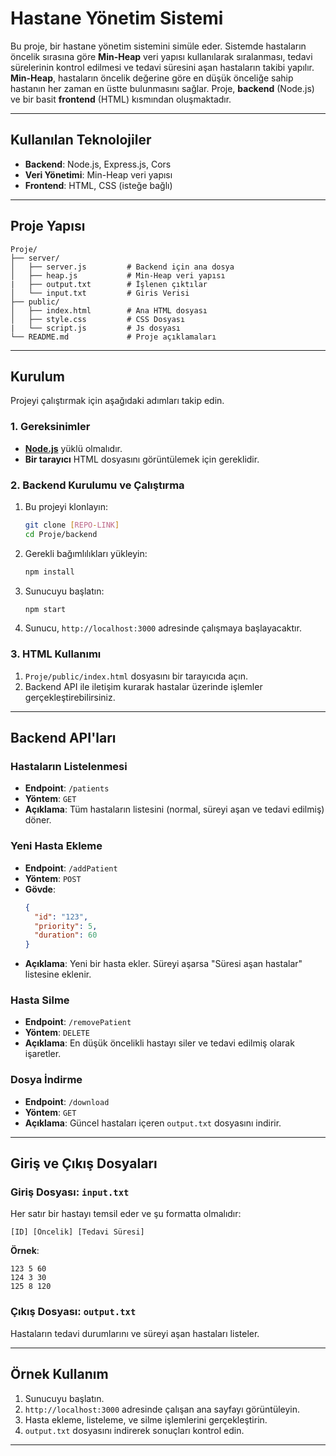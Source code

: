 
# Hastane Yönetim Sistemi

Bu proje, bir hastane yönetim sistemini simüle eder. Sistemde hastaların öncelik sırasına göre **Min-Heap** veri yapısı kullanılarak sıralanması, tedavi sürelerinin kontrol edilmesi ve tedavi süresini aşan hastaların takibi yapılır. **Min-Heap**, hastaların öncelik değerine göre en düşük önceliğe sahip hastanın her zaman en üstte bulunmasını sağlar. Proje, **backend** (Node.js) ve bir basit **frontend** (HTML) kısmından oluşmaktadır.


---

## Kullanılan Teknolojiler

- **Backend**: Node.js, Express.js, Cors
- **Veri Yönetimi**: Min-Heap veri yapısı
- **Frontend**: HTML, CSS (isteğe bağlı)

---

## Proje Yapısı

```plaintext
Proje/
├── server/
│   ├── server.js         # Backend için ana dosya
│   ├── heap.js           # Min-Heap veri yapısı
|   ├── output.txt        # İşlenen çıktılar
│   └── input.txt         # Giris Verisi
├── public/
│   ├── index.html        # Ana HTML dosyası
│   ├── style.css         # CSS Dosyası
|   └── script.js         # Js dosyası            
└── README.md             # Proje açıklamaları
```

---

## Kurulum

Projeyi çalıştırmak için aşağıdaki adımları takip edin.

### 1. Gereksinimler
- **[Node.js](https://nodejs.org/)** yüklü olmalıdır.
- **Bir tarayıcı** HTML dosyasını görüntülemek için gereklidir.

### 2. Backend Kurulumu ve Çalıştırma
1. Bu projeyi klonlayın:
   ```bash
   git clone [REPO-LINK]
   cd Proje/backend
   ```
2. Gerekli bağımlılıkları yükleyin:
   ```bash
   npm install
   ```
3. Sunucuyu başlatın:
   ```bash
   npm start
   ```
4. Sunucu, `http://localhost:3000` adresinde çalışmaya başlayacaktır.

### 3. HTML Kullanımı
1. `Proje/public/index.html` dosyasını bir tarayıcıda açın.
2. Backend API ile iletişim kurarak hastalar üzerinde işlemler gerçekleştirebilirsiniz.

---

## Backend API'ları

### Hastaların Listelenmesi
- **Endpoint**: `/patients`
- **Yöntem**: `GET`
- **Açıklama**: Tüm hastaların listesini (normal, süreyi aşan ve tedavi edilmiş) döner.

### Yeni Hasta Ekleme
- **Endpoint**: `/addPatient`
- **Yöntem**: `POST`
- **Gövde**:
  ```json
  {
    "id": "123",
    "priority": 5,
    "duration": 60
  }
  ```
- **Açıklama**: Yeni bir hasta ekler. Süreyi aşarsa "Süresi aşan hastalar" listesine eklenir.

### Hasta Silme
- **Endpoint**: `/removePatient`
- **Yöntem**: `DELETE`
- **Açıklama**: En düşük öncelikli hastayı siler ve tedavi edilmiş olarak işaretler.

### Dosya İndirme
- **Endpoint**: `/download`
- **Yöntem**: `GET`
- **Açıklama**: Güncel hastaları içeren `output.txt` dosyasını indirir.

---

## Giriş ve Çıkış Dosyaları

### Giriş Dosyası: `input.txt`
Her satır bir hastayı temsil eder ve şu formatta olmalıdır:
```
[ID] [Öncelik] [Tedavi Süresi]
```
**Örnek**:
```
123 5 60
124 3 30
125 8 120
```

### Çıkış Dosyası: `output.txt`
Hastaların tedavi durumlarını ve süreyi aşan hastaları listeler.

---

## Örnek Kullanım

1. Sunucuyu başlatın.
2. `http://localhost:3000` adresinde çalışan ana sayfayı görüntüleyin.
3. Hasta ekleme, listeleme, ve silme işlemlerini gerçekleştirin.
4. `output.txt` dosyasını indirerek sonuçları kontrol edin.

---
